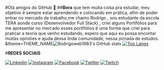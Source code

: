 #Olá amigos do GitHub 👋
##**Bora** que tem muita coisa pra estudar, meu objetivo é sempre estar  aprendendo e colocando em prática, afim de poder entrar no mercado 
de trabalho,me chamo Rodrigo , sou estudante da escola TERA aonde curso (Desenvolvedor Full Stack) , criei alguns Portifólios para me apresentar no mercado  esses portifólios  é uma forma que criei para praticar a teoria que venho estudando, espero que aqui eu possa encontar muitas opiniões e ajuda dessa linda comunidade, nessa jornada de estudos.
&theme=THEME_NAME![Rodrigoweb1983's GitHub stats](https://github-readme-stats.vercel.app/api?username=Rodrigoweb1983&show_icons=true&theme=tokyonight)
[![Top Langs](https://github-readme-stats.vercel.app/api/top-langs/?username=Rodrigoweb1983)](https://github.com/Rodrigoweb1983/github-readme-stats)
  
  #**REDES SOCIAIS**
  
  [![Linkedin](https://img.shields.io/badge/LinkedIn-0077B5?style=for-the-badge&logo=linkedin&logoColor=white)](https://www.linkedin.com/in/rodrigo-rosa-mar%C3%A7al-145916197/)
    [![Instagram](https://img.shields.io/badge/Instagram-E4405F?style=for-the-badge&logo=instagram&logoColor=white)](https://www.instagram.com/minhaapostiladigital01/)
  [![Facebook](https://img.shields.io/badge/Facebook-1877F2?style=for-the-badge&logo=facebook&logoColor=white)](https://www.facebook.com/minhaapostiladigital01/)
  [![Twitter](https://img.shields.io/badge/Twitter-1DA1F2?style=for-the-badge&logo=twitter&logoColor=white)](https://twitter.com/RodrigoRosaMar6)
 [![Twitch](https://img.shields.io/badge/Twitch-9146FF?style=for-the-badge&logo=twitch&logoColor=white)](https://www.twitch.tv/settings/profile)



